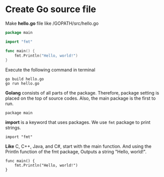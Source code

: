 # Create Go source file
Make **hello.go** file like /GOPATH/src/hello.go

```GOPATH/src/hello.go
package main

import "fmt"

func main() {
    fmt.Println("Hello, world!")
}
```

Execute the following command in terminal
```
go build hello.go
go run hello.go
```

**Golang** consists of all parts of the package. Therefore, package setting is placed on the top of source codes. Also, the main package is the first to run.

```
package main
```

**import** is a keyword that uses packages. We use `fmt` package to print strings.

```
import "fmt"
```

**Like** C, C++, Java, and C#, start with the main function. And using the Println function of the fmt package, Outputs a string "Hello, world!".

```
func main() {
    fmt.Println("Hello, world!")
}
```